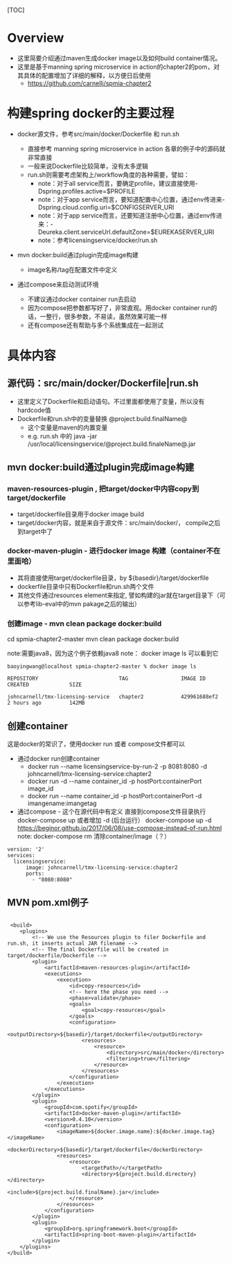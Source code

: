 [TOC]
# Overview
- 这里简要介绍通过maven生成docker image以及如何build container情况。
- 这里是基于manning spring microservice in action的chapter2的pom，对其具体的配置增加了详细的解释，以方便日后使用
  - https://github.com/carnellj/spmia-chapter2
  
# 构建spring docker的主要过程
- docker源文件，参考src/main/docker/Dockerfile 和 run.sh
  - 直接参考 manning spring microservice in action 各章的例子中的源码就非常直接
  - 一般来说Dockerfile比较简单，没有太多逻辑
  - run.sh则需要考虑架构上/workflow角度的各种需要，譬如：
    - note：对于all service而言，要确定profile，建议直接使用-Dspring.profiles.active=$PROFILE
    - note：对于app service而言，要知道配置中心位置，通过env传进来-Dspring.cloud.config.uri=$CONFIGSERVER_URI
    - note：对于app service而言，还要知道注册中心位置，通过env传进来：-Deureka.client.serviceUrl.defaultZone=$EUREKASERVER_URI
    - note：参考licensingservice/docker/run.sh 
    
- mvn docker:build通过plugin完成image构建
  - image名称/tag在配置文件中定义
  
- 通过compose来启动测试环境
  - 不建议通过docker container run去启动
  - 因为compose把参数都写好了，非常直观。用docker container run的话，一整行，很多参数，不易读，虽然效果可能一样
  - 还有compose还有帮助与多个系统集成在一起测试
    
# 具体内容

## 源代码：src/main/docker/Dockerfile|run.sh
  - 这里定义了Dockerfile和启动语句。不过里面都使用了变量，所以没有hardcode值
  - Dockerfile和run.sh中的变量替换 @project.build.finalName@
      - 这个变量是maven的内置变量
       - e.g. run.sh 中的 java -jar /usr/local/licensingservice/@project.build.finaleName@.jar

## mvn docker:build通过plugin完成image构建
### maven-resources-plugin , 把target/docker中内容copy到 target/dockerfile
  - target/dockerfile目录用于docker image build
  - target/docker内容，就是来自于源文件：src/main/docker/， compile之后到target中了

### docker-maven-plugin - 进行docker image 构建（container不在里面哈）
  - 其将直接使用target/dockerfile目录，by <dockerDirectory>${basedir}/target/dockerfile</dockerDirectory>
  - dockerfile目录中只有Dockerfile和run.sh两个文件
  - 其他文件通过resources element来指定, 譬如构建的jar就在target目录下（可以参考lib-eval中的mvn pakage之后的输出）

### 创建image - mvn clean package docker:build 
cd spmia-chapter2-master
mvn  clean package docker:build

note:需要java8，因为这个例子依赖java8
note： docker image ls 可以看到它
```
baoyingwang@localhost spmia-chapter2-master % docker image ls 

REPOSITORY                          TAG                 IMAGE ID            CREATED             SIZE

johncarnell/tmx-licensing-service   chapter2            429961688ef2        2 hours ago         142MB

```


## 创建container
这是docker的常识了，使用docker run 或者 compose文件都可以
- 通过docker run创建container
  -  docker run --name licensingservice-by-run-2 -p 8081:8080 -d johncarnell/tmx-licensing-service:chapter2 
  - docker run -d --name container_id -p hostPort:containerPort image_id  
  - docker run  --name container_id -p hostPort:containerPort   -d imangename:imangetag
- 通过compose - 这个在源代码中有定义
直接到compose文件目录执行
docker-compose up 
或者增加 -d (后台运行）
docker-compose up -d
https://beginor.github.io/2017/06/08/use-compose-instead-of-run.html
note: docker-compose rm 清除container/image（？）

```
version: '2'
services:
  licensingservice:
      image: johncarnell/tmx-licensing-service:chapter2
      ports:
        - "8080:8080"

```

## MVN pom.xml例子
```

 <build>
    <plugins>
        <!-- We use the Resources plugin to filer Dockerfile and run.sh, it inserts actual JAR filename -->
        <!-- The final Dockerfile will be created in target/dockerfile/Dockerfile -->
        <plugin>
            <artifactId>maven-resources-plugin</artifactId>
            <executions>
                <execution>
                    <id>copy-resources</id>
                    <!-- here the phase you need -->
                    <phase>validate</phase>
                    <goals>
                        <goal>copy-resources</goal>
                    </goals>
                    <configuration>
                        <outputDirectory>${basedir}/target/dockerfile</outputDirectory>
                        <resources>
                            <resource>
                                <directory>src/main/docker</directory>
                                <filtering>true</filtering>
                            </resource>
                        </resources>
                    </configuration>
                </execution>
            </executions>
        </plugin>
        <plugin>
            <groupId>com.spotify</groupId>
            <artifactId>docker-maven-plugin</artifactId>
            <version>0.4.10</version>
            <configuration>
                <imageName>${docker.image.name}:${docker.image.tag}</imageName>
                <dockerDirectory>${basedir}/target/dockerfile</dockerDirectory>
                <resources>
                    <resource>
                        <targetPath>/</targetPath>
                        <directory>${project.build.directory}</directory>
                        <include>${project.build.finalName}.jar</include>
                    </resource>
                </resources>
            </configuration>
        </plugin>
        <plugin>
            <groupId>org.springframework.boot</groupId>
            <artifactId>spring-boot-maven-plugin</artifactId>
        </plugin>
    </plugins>
</build>

```